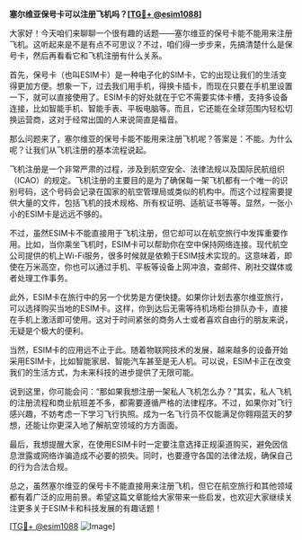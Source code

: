 **塞尔维亚保号卡可以注册飞机吗？[[TG💪+ @esim1088](https://t.me/s/esim1088)]**

大家好！今天咱们来聊聊一个很有趣的话题——塞尔维亚的保号卡能不能用来注册飞机。这听起来是不是有点不可思议？不过，咱们得一步步来，先搞清楚什么是保号卡，然后再看看它和飞机注册有什么关系。

首先，保号卡（也叫ESIM卡）是一种电子化的SIM卡，它的出现让我们的生活变得更加方便。想象一下，过去我们用手机，得换卡插卡，而现在只要在手机里设置一下，就可以直接使用了。ESIM卡的好处就在于它不需要实体卡槽，支持多设备连接，比如智能手机、智能手表、平板电脑等。而且，它还能在全球范围内轻松切换运营商，这对于经常出国的人来说简直是福音。

那么问题来了，塞尔维亚的保号卡能不能用来注册飞机呢？答案是：不能。为什么呢？让我们从飞机注册的基本流程说起。

飞机注册是一个非常严肃的过程，涉及到航空安全、法律法规以及国际民航组织（ICAO）的规定。飞机注册的主要目的是为了确保每一架飞机都有一个唯一的识别号码，这个号码会记录在国家的航空管理局或类似的机构中。而这个过程需要提供大量的文件，包括飞机的技术规格、所有权证明、适航证书等等。显然，一张小小的ESIM卡是远远不够的。

不过，虽然ESIM卡不能直接用于飞机注册，但它却可以在航空旅行中发挥重要作用。比如，当你乘坐飞机时，ESIM卡可以帮助你在空中保持网络连接。现代航空公司提供的机上Wi-Fi服务，很多时候就是依赖于ESIM技术实现的。这意味着，即使在万米高空，你也可以通过手机、平板等设备上网冲浪，查邮件、刷社交媒体或者处理工作事务。

此外，ESIM卡在旅行中的另一个优势是方便快捷。如果你计划去塞尔维亚旅行，可以选择购买当地的ESIM卡。这样，你到达后无需等待机场柜台排队办卡，直接在手机上激活即可使用。这对于时间紧张的商务人士或者喜欢自由行的朋友来说，无疑是个极大的便利。

当然，ESIM卡的应用远不止于此。随着物联网技术的发展，越来越多的设备开始采用ESIM卡，比如智能家居、智能汽车甚至是无人机。可以说，ESIM卡正在改变我们的生活方式，为未来科技的进步提供了无限可能。

说到这里，你可能会问：“那如果我想注册一架私人飞机怎么办？”其实，私人飞机的注册流程和商业航班差不多，都需要遵循严格的法律程序。不过，如果你对飞行感兴趣，不妨考虑一下学习飞行执照。成为一名飞行员不仅能满足你翱翔蓝天的梦想，还能让你更深入地了解航空领域的方方面面。

最后，我想提醒大家，在使用ESIM卡时一定要注意选择正规渠道购买，避免因信息泄露或网络诈骗造成不必要的损失。同时，也要遵守各国的法律法规，确保自己的行为合法合规。

总之，虽然塞尔维亚的保号卡不能直接用来注册飞机，但它在航空旅行和其他领域都有着广泛的应用前景。希望这篇文章能给大家带来一些启发，也欢迎大家继续关注更多关于ESIM卡和科技发展的有趣话题！

[[TG💪+ @esim1088](https://t.me/s/esim1088) ![Image](https://i.postimg.cc/4NQfJmqS/Snipaste-2025-05-13-00-14-12.png)]